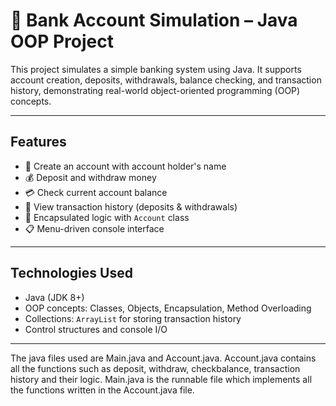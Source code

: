 # 🏦 Bank Account Simulation – Java OOP Project

This project simulates a simple banking system using Java. It supports account creation, deposits, withdrawals, balance checking, and transaction history, demonstrating real-world object-oriented programming (OOP) concepts.

---

## Features

- 👤 Create an account with account holder's name
- 💰 Deposit and withdraw money
- 💳 Check current account balance
- 📜 View transaction history (deposits & withdrawals)
- 🧠 Encapsulated logic with `Account` class
- 📋 Menu-driven console interface

---

## Technologies Used

- Java (JDK 8+)
- OOP concepts: Classes, Objects, Encapsulation, Method Overloading
- Collections: `ArrayList` for storing transaction history
- Control structures and console I/O

---

The java files used are Main.java and Account.java. Account.java contains all the functions such as deposit, withdraw, checkbalance, transaction history and their logic. Main.java is the runnable file 
which implements all the functions written in the Account.java file.

